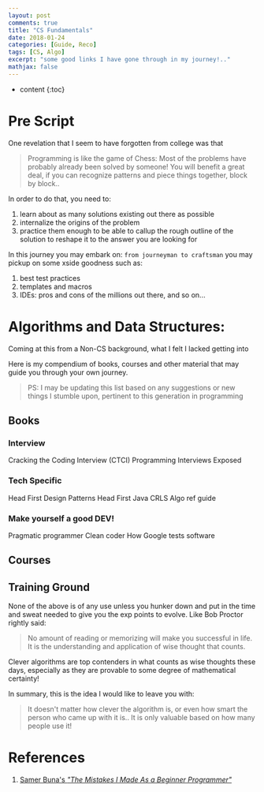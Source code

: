 ```yaml
---
layout: post
comments: true
title: "CS Fundamentals"
date: 2018-01-24
categories: [Guide, Reco]
tags: [CS, Algo]
excerpt: "some good links I have gone through in my journey!.."
mathjax: false
---
```

* content
{:toc}

# Pre Script

One revelation that I seem to have forgotten from college was that
> Programming is like the game of Chess: Most of the problems have probably already been solved by someone!
You will benefit a great deal, if you can recognize patterns and piece things together, block by block..

In order to do that, you need to:
1. learn about as many solutions existing out there as possible 
2. internalize the origins of the problem
3. practice them enough to be able to callup the rough outline of the solution to reshape it to the answer you are looking for

In this journey you may embark on: `from journeyman to craftsman` you may pickup on some xside goodness such as:
1. best test practices
2. templates and macros
3. IDEs: pros and cons of the millions out there, and so on...

# Algorithms and Data Structures:
Coming at this from a Non-CS background, what I felt I lacked getting into 

Here is my compendium of books, courses and other material that may guide you through your own journey.
> PS: I may be updating this list based on any suggestions or new things I stumble upon, pertinent to this generation in programming


## Books
### Interview
Cracking the Coding Interview (CTCI)
Programming Interviews Exposed

### Tech Specific
Head First Design Patterns
Head First Java
CRLS Algo ref guide

### Make yourself a good DEV!
Pragmatic programmer
Clean coder
How Google tests software





## Courses


## Training Ground
None of the above is of any use unless you hunker down and put in the time and sweat needed to give you the exp points to evolve.
Like Bob Proctor rightly said:
> No amount of reading or memorizing will make you successful in life. It is the understanding and application of wise thought that counts.

Clever algorithms are top contenders in what counts as wise thoughts these days, especially as they are provable to some degree of mathematical certainty! 

In summary, this is the idea I would like to leave you with:
> It doesn't matter how clever the algorithm is, 
or even how smart the person who came up with it is..
It is only valuable based on how many people use it!

# References

1. [Samer Buna's _"The Mistakes I Made As a Beginner Programmer"_](https://medium.com/@samerbuna/the-mistakes-i-made-as-a-beginner-programmer-ac8b3e54c312)


